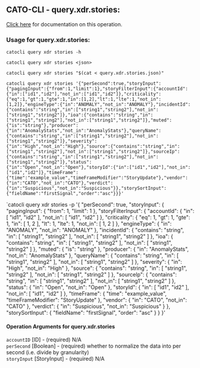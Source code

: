
## CATO-CLI - query.xdr.stories:
[Click here](https://api.catonetworks.com/documentation/#query-query.xdr.stories) for documentation on this operation.

### Usage for query.xdr.stories:

`catocli query xdr stories -h`

`catocli query xdr stories <json>`

`catocli query xdr stories "$(cat < query.xdr.stories.json)"`

`catocli query xdr stories '{"perSecond":true,"storyInput":{"pagingInput":{"from":1,"limit":1},"storyFilterInput":{"accountId":{"in":["id1","id2"],"not_in":["id1","id2"]},"criticality":{"eq":1,"gt":1,"gte":1,"in":[1,2],"lt":1,"lte":1,"not_in":[1,2]},"engineType":{"in":"ANOMALY","not_in":"ANOMALY"},"incidentId":{"contains":"string","in":["string1","string2"],"not_in":["string1","string2"]},"ioa":{"contains":"string","in":["string1","string2"],"not_in":["string1","string2"]},"muted":{"is":"string"},"producer":{"in":"AnomalyStats","not_in":"AnomalyStats"},"queryName":{"contains":"string","in":["string1","string2"],"not_in":["string1","string2"]},"severity":{"in":"High","not_in":"High"},"source":{"contains":"string","in":["string1","string2"],"not_in":["string1","string2"]},"sourceIp":{"contains":"string","in":["string1","string2"],"not_in":["string1","string2"]},"status":{"in":"Open","not_in":"Open"},"storyId":{"in":["id1","id2"],"not_in":["id1","id2"]},"timeFrame":{"time":"example_value","timeFrameModifier":"StoryUpdate"},"vendor":{"in":"CATO","not_in":"CATO"},"verdict":{"in":"Suspicious","not_in":"Suspicious"}},"storySortInput":{"fieldName":"firstSignal","order":"asc"}}}'`

`catocli query xdr stories -p '{
    "perSecond": true,
    "storyInput": {
        "pagingInput": {
            "from": 1,
            "limit": 1
        },
        "storyFilterInput": {
            "accountId": {
                "in": [
                    "id1",
                    "id2"
                ],
                "not_in": [
                    "id1",
                    "id2"
                ]
            },
            "criticality": {
                "eq": 1,
                "gt": 1,
                "gte": 1,
                "in": [
                    1,
                    2
                ],
                "lt": 1,
                "lte": 1,
                "not_in": [
                    1,
                    2
                ]
            },
            "engineType": {
                "in": "ANOMALY",
                "not_in": "ANOMALY"
            },
            "incidentId": {
                "contains": "string",
                "in": [
                    "string1",
                    "string2"
                ],
                "not_in": [
                    "string1",
                    "string2"
                ]
            },
            "ioa": {
                "contains": "string",
                "in": [
                    "string1",
                    "string2"
                ],
                "not_in": [
                    "string1",
                    "string2"
                ]
            },
            "muted": {
                "is": "string"
            },
            "producer": {
                "in": "AnomalyStats",
                "not_in": "AnomalyStats"
            },
            "queryName": {
                "contains": "string",
                "in": [
                    "string1",
                    "string2"
                ],
                "not_in": [
                    "string1",
                    "string2"
                ]
            },
            "severity": {
                "in": "High",
                "not_in": "High"
            },
            "source": {
                "contains": "string",
                "in": [
                    "string1",
                    "string2"
                ],
                "not_in": [
                    "string1",
                    "string2"
                ]
            },
            "sourceIp": {
                "contains": "string",
                "in": [
                    "string1",
                    "string2"
                ],
                "not_in": [
                    "string1",
                    "string2"
                ]
            },
            "status": {
                "in": "Open",
                "not_in": "Open"
            },
            "storyId": {
                "in": [
                    "id1",
                    "id2"
                ],
                "not_in": [
                    "id1",
                    "id2"
                ]
            },
            "timeFrame": {
                "time": "example_value",
                "timeFrameModifier": "StoryUpdate"
            },
            "vendor": {
                "in": "CATO",
                "not_in": "CATO"
            },
            "verdict": {
                "in": "Suspicious",
                "not_in": "Suspicious"
            }
        },
        "storySortInput": {
            "fieldName": "firstSignal",
            "order": "asc"
        }
    }
}'


#### Operation Arguments for query.xdr.stories ####

`accountID` [ID] - (required) N/A    
`perSecond` [Boolean] - (required) whether to normalize the data into per second (i.e. divide by granularity)    
`storyInput` [StoryInput] - (required) N/A    

